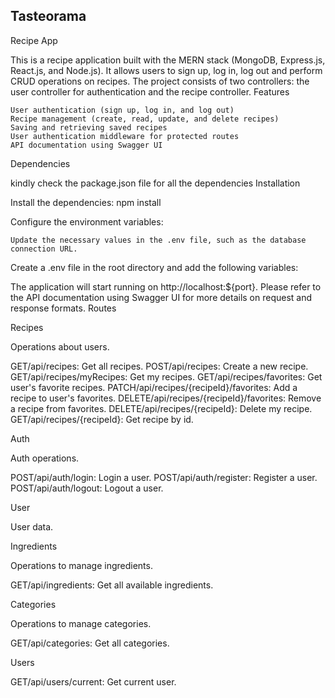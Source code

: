 ## Tasteorama

Recipe App

This is a recipe application built with the MERN stack (MongoDB, Express.js, React.js, and Node.js). It allows users to sign up, log in, log out and perform CRUD operations on recipes. The project consists of two controllers: the user controller for authentication and the recipe controller.
Features

    User authentication (sign up, log in, and log out)
    Recipe management (create, read, update, and delete recipes)
    Saving and retrieving saved recipes
    User authentication middleware for protected routes
    API documentation using Swagger UI

Dependencies

kindly check the package.json file for all the dependencies
Installation

Install the dependencies: npm install

Configure the environment variables:

    Update the necessary values in the .env file, such as the database connection URL.

Create a .env file in the root directory and add the following variables:

The application will start running on http://localhost:${port}. Please refer to the API documentation using Swagger UI for more details on request and response formats.
Routes

   Recipes

Operations about users.


GET/api/recipes: Get all recipes.
POST/api/recipes: Create a new recipe.
GET/api/recipes/myRecipes: Get my recipes.
GET/api/recipes/favorites: Get user's favorite recipes.
PATCH/api/recipes/{recipeId}/favorites: Add a recipe to user's favorites.
DELETE/api/recipes/{recipeId}/favorites: Remove a recipe from favorites.
DELETE/api/recipes/{recipeId}: Delete my recipe.
GET/api/recipes/{recipeId}: Get recipe by id.


Auth

Auth operations.


POST/api/auth/login: Login a user.
POST/api/auth/register: Register a user.
POST/api/auth/logout: Logout a user.


User

User data.


Ingredients

Operations to manage ingredients.


GET/api/ingredients: Get all available ingredients.


Categories

Operations to manage categories.

GET/api/categories: Get all categories.

Users

GET/api/users/current: Get current user.
